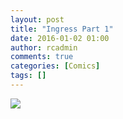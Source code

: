 ```yaml
---
layout: post
title: "Ingress Part 1"
date: 2016-01-02 01:00
author: rcadmin
comments: true
categories: [Comics]
tags: []
---
```

<a href="../comics/2016/01/02/ingress-part-1"><img src="http://dl.bitsmack.com/comics/20160102.jpg" /></a>
